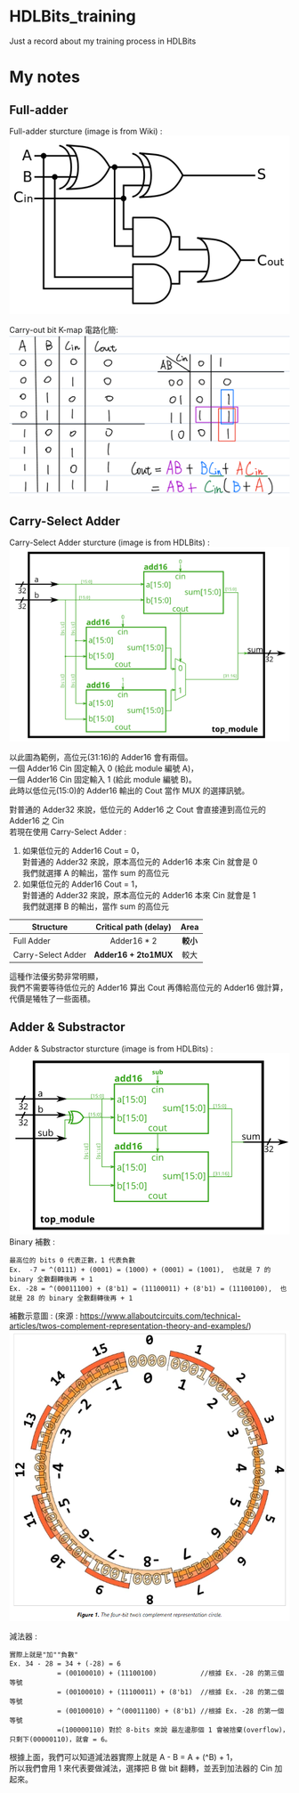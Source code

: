 # HDLBits_training
Just a record about my training process in HDLBits

# My notes
## Full-adder
Full-adder sturcture (image is from Wiki) :  
![](/image_for_notes/Full-adder.svg.png)  

Carry-out bit K-map 電路化簡:  
![Full-adder_cout_kmap](/image_for_notes/Full-adder_cout_kmap.jpg)

## Carry-Select Adder
Carry-Select Adder sturcture (image is from HDLBits) :  
![](/image_for_notes/carry-select_adder.png)  

以此圖為範例，高位元(31:16)的 Adder16 會有兩個。  
一個 Adder16 Cin 固定輸入 0 (給此 module 編號 A)，  
一個 Adder16 Cin 固定輸入 1 (給此 module 編號 B)。  
此時以低位元(15:0)的 Adder16 輸出的 Cout 當作 MUX 的選擇訊號。  
  
對普通的 Adder32 來說，低位元的 Adder16 之 Cout 會直接連到高位元的 Adder16 之 Cin  
若現在使用 Carry-Select Adder :  
1. 如果低位元的 Adder16 Cout = 0，  
   對普通的 Adder32 來說，原本高位元的 Adder16 本來 Cin 就會是 0  
   我們就選擇 A 的輸出，當作 sum 的高位元
2. 如果低位元的 Adder16 Cout = 1，  
   對普通的 Adder32 來說，原本高位元的 Adder16 本來 Cin 就會是 1  
   我們就選擇 B 的輸出，當作 sum 的高位元

| Structure          | Critical path (delay)| Area          |
| ------------------ |:--------------------:|:-------------:|
| Full Adder         | Adder16 * 2          | **較小**      |
| Carry-Select Adder | **Adder16 + 2to1MUX**| 較大          |

這種作法優劣勢非常明顯，  
我們不需要等待低位元的 Adder16 算出 Cout 再傳給高位元的 Adder16 做計算，  
代價是犧牲了一些面積。  

## Adder & Substractor  
Adder & Substractor sturcture (image is from HDLBits) :  
![](/image_for_notes/adder_subtractor.png)  
Binary 補數 :  
```
最高位的 bits 0 代表正數，1 代表負數
Ex.  -7 = ^(0111) + (0001) = (1000) + (0001) = (1001),  也就是 7 的 binary 全數翻轉後再 + 1  
Ex. -28 = ^(00011100) + (8'b1) = (11100011) + (8'b1) = (11100100),  也就是 28 的 binary 全數翻轉後再 + 1
```
補數示意圖 : 
(來源 : https://www.allaboutcircuits.com/technical-articles/twos-complement-representation-theory-and-examples/)
![](/image_for_notes/Complementary.png)  
  
減法器 :  
```
實際上就是"加""負數"  
Ex. 34 - 28 = 34 + (-28) = 6  
            = (00100010) + (11100100)           //根據 Ex. -28 的第三個等號  
            = (00100010) + (11100011) + (8'b1)  //根據 Ex. -28 的第二個等號  
            = (00100010) + ^(00011100) + (8'b1) //根據 Ex. -28 的第一個等號  
            =(100000110) 對於 8-bits 來說 最左邊那個 1 會被捨棄(overflow)，只剩下(00000110)，就會 = 6。
```
根據上面，我們可以知道減法器實際上就是 A - B = A + (^B) + 1，  
所以我們會用 1 來代表要做減法，選擇把 B 做 bit 翻轉，並丟到加法器的 Cin 加起來。
